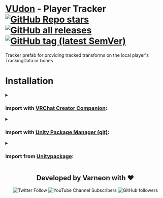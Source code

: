 <div>

# [VUdon](https://github.com/Varneon/VUdon) - Player Tracker [![GitHub Repo stars](https://img.shields.io/github/stars/Varneon/Repository-Template-VUdon?style=flat&label=Stars)](https://github.com/Varneon/Repository-Template-VUdon/stargazers) [![GitHub all releases](https://img.shields.io/github/downloads/Varneon/Repository-Template-VUdon/total?color=blue&label=Downloads&style=flat)](https://github.com/Varneon/Repository-Template-VUdon/releases) [![GitHub tag (latest SemVer)](https://img.shields.io/github/v/tag/Varneon/Repository-Template-VUdon?color=blue&label=Release&sort=semver&style=flat)](https://github.com/Varneon/Repository-Template-VUdon/releases/latest)

</div>

Tracker prefab for providing tracked transforms on the local player's TrackingData or bones

# Installation

<details><summary>

### Import with [VRChat Creator Companion](https://vcc.docs.vrchat.com/vpm/packages#user-packages):</summary>

> 1. Download `com.varneon.vudon.player-tracker.zip` from [here](https://github.com/Varneon/VUdon-PlayerTracker/releases/latest)
> 2. Unpack the .zip somewhere
> 3. In VRChat Creator Companion, navigate to `Settings` > `User Packages` > `Add`
> 4. Navigate to the unpacked folder, `com.varneon.vudon.player-tracker` and click `Select Folder`
> 5. `VUdon - Player Tracker` should now be visible under `Local User Packages` in the project view in VRChat Creator Companion
> 6. Click `Add`

</details><details><summary>

### Import with [Unity Package Manager (git)](https://docs.unity3d.com/2019.4/Documentation/Manual/upm-ui-giturl.html):</summary>

> 1. In the Unity toolbar, select `Window` > `Package Manager` > `[+]` > `Add package from git URL...` 
> 2. Paste the following link: `https://github.com/Varneon/VUdon-PlayerTracker.git?path=/Packages/com.varneon.vudon.player-tracker`

</details><details><summary>

### Import from [Unitypackage](https://docs.unity3d.com/2019.4/Documentation/Manual/AssetPackagesImport.html):</summary>

> 1. Download latest `com.varneon.vudon.player-tracker.unitypackage` from [here](https://github.com/Varneon/VUdon-PlayerTracker/releases/latest)
> 2. Import the downloaded .unitypackage into your Unity project

</details>

<div align="center">

## Developed by Varneon with :hearts:

![Twitter Follow](https://img.shields.io/twitter/follow/Varneon?color=%231c9cea&label=%40Varneon&logo=Twitter&style=for-the-badge)
![YouTube Channel Subscribers](https://img.shields.io/youtube/channel/subscribers/UCKTxeXy7gyaxr-YA9qGWOYg?color=%23FF0000&label=Varneon&logo=YouTube&style=for-the-badge)
![GitHub followers](https://img.shields.io/github/followers/Varneon?color=%23303030&label=Varneon&logo=GitHub&style=for-the-badge)

</div>
